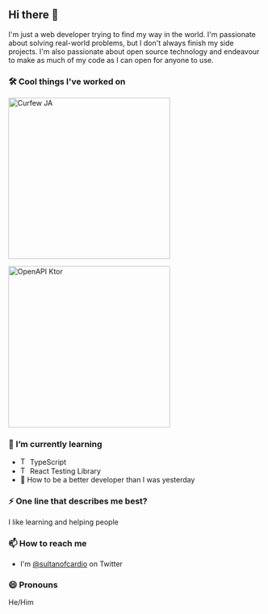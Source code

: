 ## Hi there 👋

I'm just a web developer trying to find my way in the world. I'm passionate about solving real-world problems, but I don't always finish my side projects. I'm also passionate about open source technology and endeavour to make as much of my code as I can open for anyone to use.

### 🛠️ Cool things I've worked on

[<img src="https://user-images.githubusercontent.com/14842108/145486773-bb993a5a-19ee-428e-b5dd-ff6f202dd893.png" width="320px" alt="Curfew JA">](https://curfewja.com)

[<img src="https://user-images.githubusercontent.com/14842108/145486956-03062359-9fc4-4ed3-be91-cba9850b7cec.png" width="320px" alt="OpenAPI Ktor">](https://github.com/sultanofcardio/openapi-ktor)

### 🌱 I’m currently learning

- <img src="https://iconape.com/wp-content/png_logo_vector/typescript.png" alt="TypeScript icon" width="15px"> TypeScript
- <img src="https://testing-library.com/img/octopus-64x64.png" alt="Testing Library icon" width="15px"> React Testing Library
-  💪 How to be a better developer than I was yesterday

### ⚡ One line that describes me best?

I like learning and helping people

### 📫 How to reach me

- I'm [@sultanofcardio](https://twitter.com/sultanofcardio) on Twitter

### 😄 Pronouns

He/Him
